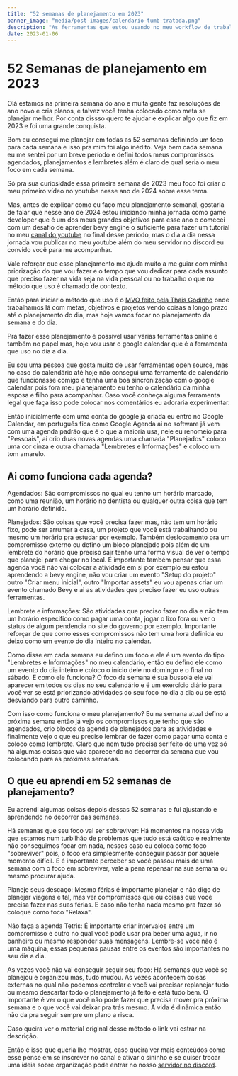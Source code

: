 ```yaml
---
title: "52 semanas de planejamento em 2023"
banner_image: "media/post-images/calendario-tumb-tratada.png"
description: "As ferramentas que estou usando no meu workflow de trabalho"
date: 2023-01-06
---
```

# 52 Semanas de planejamento em 2023

Olá estamos na primeira semana do ano e muita gente faz resoluções de ano novo e cria planos, e talvez você tenha colocado como meta se planejar melhor.
Por conta dissso quero te ajudar e explicar algo que fiz em 2023 e foi uma grande conquista.

Bom eu consegui me planejar em todas as 52 semanas definindo um foco para cada semana e isso pra mim foi algo inédito. Veja bem cada semana eu me sentei por um breve período e defini todos meus compromissos agendados, planejamentos e lembretes além é claro de qual seria o meu foco em cada semana.

Só pra sua curiosidade essa primeira semana de 2023 meu foco foi criar o meu primeiro vídeo no youtube nesse ano de 2024 sobre esse tema.

Mas, antes de explicar como eu faço meu planejamento semanal, gostaria de falar que nesse ano de 2024 estou iniciando minha jornada como game developer que é um dos meus grandes objetivos para esse ano e comecei com um desafio de aprender bevy engine o suficiente para fazer um tutorial no meu [canal do youtube](https://www.youtube.com/@devjonatas) no final desse período, mas o dia a dia nessa jornada vou publicar no meu youtube além do meu servidor no discord eu convido você para me acompanhar.

Vale reforçar que esse planejamento me ajuda muito a me guiar com minha priorização do que vou fazer e o tempo que vou dedicar para cada assunto que preciso fazer na vida seja na vida pessoal ou no trabalho o que no método que uso é chamado de contexto.

Então para iniciar o método que uso é o [MVO feito pela Thais Godinho](https://www.youtube.com/@VidaOrganizadaTV) onde trabalhamos lá com metas, objetivos e projetos vendo coisas a longo prazo até o planejamento do dia, mas hoje vamos focar no planejamento da semana e do dia.

Pra fazer esse planejamento é possível usar várias ferramentas online e também no papel mas, hoje vou  usar o google calendar que é a ferramenta que uso no dia a dia.

Eu sou uma pessoa que gosta muito de usar ferramentas open source, mas no caso do calendário até hoje não consegui uma ferramenta de calendário que funcionasse comigo e tenha uma boa sincronização com o google calendar pois fora meu planejamento eu tenho o calendário da minha esposa e filho para acompanhar. Caso você conheça alguma ferramenta legal que faça isso pode colocar nos comentários eu adoraria experimentar.

Então inicialmente com uma conta do google já criada eu entro no Google Calendar, em português fica como Google Agenda ai no software já vem com uma agenda padrão que é o que a maioria usa, nele eu renomeio para "Pessoais", ai crio duas novas agendas uma chamada "Planejados" coloco uma cor cinza e outra chamada "Lembretes e Informações" e coloco um tom amarelo.

## Ai como funciona cada agenda?

Agendados: São compromissos no qual eu tenho um horário marcado, como uma reunião, um horário no dentista ou qualquer outra coisa que tem um horário definido.

Planejados: São coisas que você precisa fazer mas, não tem um horário fixo, pode ser arrumar a casa, um projeto que você está trabalhando ou mesmo um horário pra estudar por exemplo. Também deslocamento pra um compromisso externo eu defino um bloco planejado pois além de um lembrete do horário que preciso sair tenho uma forma visual de ver o tempo que planejei para chegar no local. É importante também pensar que essa agenda você não vai colocar a atividade em si por exemplo eu estou aprendendo a bevy engine, não vou criar um evento "Setup do projeto" outro "Criar menu inicial", outro "Importar assets" eu vou apenas criar um evento chamado Bevy e ai as atividades que preciso fazer eu uso outras ferramentas.

Lembrete e informações: São atividades que preciso fazer no dia e não tem um horário especifico como pagar uma conta, jogar o lixo fora ou ver o status de algum pendencia no site do governo por exemplo. Importante reforçar de que como esses compromissos não tem uma hora definida eu deixo como um evento do dia inteiro no calendar. 

Como disse em cada semana eu defino um foco e ele é um evento do tipo "Lembretes e Informações" no meu calendário, então eu defino ele como um evento do dia inteiro e coloco o início dele no domingo e o final no sábado. E como ele funciona? O foco da semana é sua bussolá ele vai aparecer em todos os dias no seu calendário e é um exercício diário para você ver se está priorizando atividades do seu foco no dia a dia ou se está desviando para outro caminho.

Com isso como funciona o meu planejamento? Eu na semana atual defino a próxima semana então já vejo os compromissos que tenho que são agendados, crio blocos da agenda de planejados para as atividades e finalmente vejo o que eu preciso lembrar de fazer como pagar uma conta e coloco como lembrete.
Claro que nem tudo precisa ser feito de uma vez só há algumas coisas que vão aparecendo no decorrer da semana que vou colocando para as próximas semanas.

## O que eu aprendi em 52 semanas de planejamento?

Eu aprendi algumas coisas depois dessas 52 semanas e fui ajustando e aprendendo no decorrer das semanas.

Há semanas que seu foco vai ser sobreviver: Há momentos na nossa vida que estamos num turbilhão de problemas que tudo está caótico e realmente não conseguimos focar em nada, nesses caso eu coloca como foco "sobreviver" pois, o foco era simplesmente conseguir passar por aquele momento difícil. E é importante perceber se você passou mais de uma semana com o foco em sobreviver, vale a pena repensar na sua semana ou mesmo procurar ajuda.

Planeje seus descaço: Mesmo férias é importante planejar e não digo de planejar viagens e tal, mas ver compromissos que ou coisas que você precisa fazer nas suas férias. E caso não tenha nada mesmo pra fazer só coloque como foco "Relaxa".

Não faça a agenda Tetris: É importante criar intervalos entre um compromisso e outro no qual você pode usar pra beber uma água, ir no banheiro ou mesmo responder suas mensagens. Lembre-se você não é uma máquina, essas pequenas pausas entre os eventos são importantes no seu dia a dia.

As vezes você não vai conseguir seguir seu foco: Há semanas que você se planejou e organizou mas, tudo mudou. As vezes acontecem coisas externas no qual não podemos controlar e você vai precisar replanejar tudo ou mesmo descartar todo o planejamento já feito e está tudo bem. O importante é ver o que você não pode fazer que precisa mover pra próxima semana e o que você vai deixar pra trás mesmo. A vida é dinâmica então não da pra seguir sempre um plano a risca.

Caso queira ver o material original desse método o link vai estrar na descrição.

Então é isso que queria lhe mostrar, caso queira ver mais conteúdos como esse pense em se inscrever no canal e ativar o sininho e se quiser trocar uma ideia sobre organização pode entrar no nosso [servidor no discord](https://discord.gg/83ZsKGaRVa).
